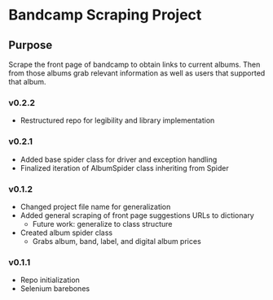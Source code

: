 # Bandcamp Scraping Project

## Purpose
Scrape the front page of bandcamp to obtain links to current albums. Then from those albums grab relevant information as well as users that supported that album.


### v0.2.2
  * Restructured repo for legibility and library implementation

### v0.2.1
 * Added base spider class for driver and exception handling
 * Finalized iteration of AlbumSpider class inheriting from Spider

### v0.1.2
 * Changed project file name for generalization
 * Added general scraping of front page suggestions URLs to dictionary
   + Future work: generalize to class structure
 * Created album spider class
   + Grabs album, band, label, and digital album prices

### v0.1.1
 * Repo initialization
 * Selenium barebones
